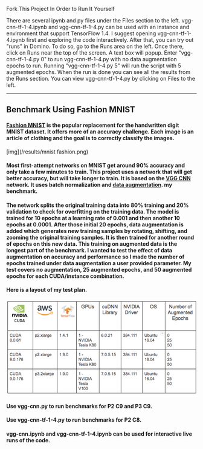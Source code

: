 

Fork This Project In Order to Run It Yourself

There are several ipynb and py files under the Files section to the left. vgg-cnn-tf-1-4.ipynb and vgg-cnn-tf-1-4.py can be used with an instance and environment that support TensorFlow 1.4. I suggest opening vgg-cnn-tf-1-4.ipynb first and exploring the code interactively. After that, you can try out "runs" in Domino. To do so, go to the Runs area on the left. Once there, click on Runs near the top of the screen. A text box will popup. Enter "vgg-cnn-tf-1-4.py 0" to run vgg-cnn-tf-1-4.py with no data augmentation epochs to run. Running "vgg-cnn-tf-1-4.py 5" will run the script with 5 augmented epochs. When the run is done you can see all the results from the Runs section. You can view vgg-cnn-tf-1-4.py by clicking on Files to the left.



*****************************************


## Benchmark Using Fashion MNIST

#### [Fashion MNIST](https://github.com/zalandoresearch/fashion-mnist) is the popular replacement for the handwritten digit MNIST dataset. It offers more of an accuracy challenge. Each image is an article of clothing and the goal is to correctly classify the images.

[img](/results/mnist fashion.png)

#### Most first-attempt networks on MNIST get around 90% accuracy and only take a few minutes to train. This project uses a network that will get better accuracy, but will take longer to train. It is based on the [VGG CNN](https://www.quora.com/What-is-the-VGG-neural-network) network. It uses batch normalization and [data augmentation](https://medium.com/nanonets/how-to-use-deep-learning-when-you-have-limited-data-part-2-data-augmentation-c26971dc8ced).  my benchmark.

#### The network splits the original training data into 80% training and 20% validation to check for overfitting on the training data. The model is trained for 10 epochs at a learning rate of 0.001 and then another 10 epochs at 0.0001. After those initial 20 epochs, data augmentation is added which generates new training samples by rotating, shifting, and zooming the original training samples. It is then trained for another round of epochs on this new data. This training on augmented data is the longest part of the benchmark. I wanted to test the effect of data augmentation on accuracy and performance so I made the number of epochs trained under data augmentation a user provided parameter. My test covers no augmentation, 25 augmented epochs, and 50 augmented epochs for each CUDA/instance combination. 

#### Here is a layout of my test plan.

![img](results/testplan.png)

#### Use vgg-cnn.py to run benchmarks for P2 C9 and P3 C9.
#### Use vgg-cnn-tf-1-4.py to run benchmarks for P2 C8.
#### vgg-cnn.ipynb and vgg-cnn-tf-1-4.ipynb can be used for interactive live runs of the code.

